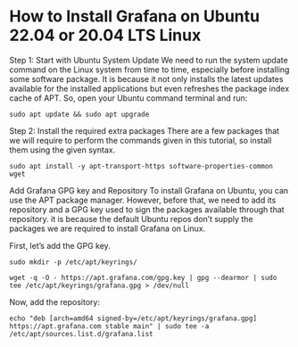 # How to Install Grafana on Ubuntu 22.04 or 20.04 LTS Linux
Step 1: Start with Ubuntu System Update
We need to run the system update command on the  Linux system from time to time, especially before  installing some software package. It is because it not only installs the latest updates available for the  installed applications but even refreshes the package index cache of APT. So, open your  Ubuntu command terminal and run:
```
sudo apt update && sudo apt upgrade
```
Step 2: Install the required extra packages
There are a few packages that we will require to perform the commands given in this tutorial, so install them using the given syntax.
```
sudo apt install -y apt-transport-https software-properties-common wget
```
 Add Grafana GPG key and Repository
To  install Grafana on Ubuntu, you can use the APT package manager. However, before that, we need to add its repository and a GPG key used to sign the packages available through that repository. it is because the default  Ubuntu repos don’t supply the packages we are required to  install  Grafana on Linux.

First, let’s add the GPG key.
```
sudo mkdir -p /etc/apt/keyrings/
```
```
wget -q -O - https://apt.grafana.com/gpg.key | gpg --dearmor | sudo tee /etc/apt/keyrings/grafana.gpg > /dev/null
```
Now, add the repository:
```
echo "deb [arch=amd64 signed-by=/etc/apt/keyrings/grafana.gpg] https://apt.grafana.com stable main" | sudo tee -a /etc/apt/sources.list.d/grafana.list
```
